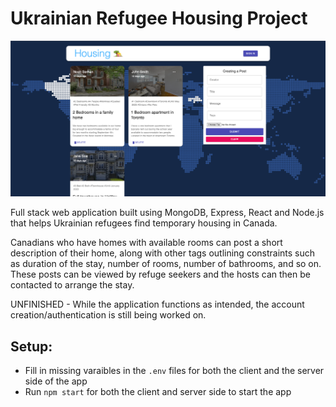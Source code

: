 # Ukrainian Refugee Housing Project

![website](demoImage/website.png)

Full stack web application built using MongoDB, Express, React and Node.js that helps Ukrainian refugees find temporary housing in Canada.

Canadians who have homes with available rooms can post a short description of their home, along with other tags outlining constraints such as duration of the stay, number of rooms, number of bathrooms, and so on.
These posts can be viewed by refuge seekers and the hosts can then be contacted to arrange the stay.

UNFINISHED - While the application functions as intended, the account creation/authentication is still being worked on.

## Setup:
- Fill in missing varaibles in the ```.env``` files for both the client and the server side of the app
- Run ```npm start``` for both the client and server side to start the app
